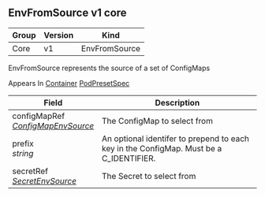 ## EnvFromSource v1 core

Group        | Version     | Kind
------------ | ---------- | -----------
Core | v1 | EnvFromSource



EnvFromSource represents the source of a set of ConfigMaps

<aside class="notice">
Appears In  <a href="#container-v1">Container</a>  <a href="#podpresetspec-v1alpha1">PodPresetSpec</a> </aside>

Field        | Description
------------ | -----------
configMapRef <br /> *[ConfigMapEnvSource](#configmapenvsource-v1)*  | The ConfigMap to select from
prefix <br /> *string*  | An optional identifer to prepend to each key in the ConfigMap. Must be a C_IDENTIFIER.
secretRef <br /> *[SecretEnvSource](#secretenvsource-v1)*  | The Secret to select from

